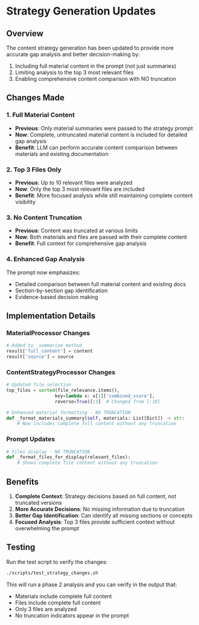 # Strategy Generation Updates

## Overview

The content strategy generation has been updated to provide more accurate gap analysis and better decision-making by:
1. Including full material content in the prompt (not just summaries)
2. Limiting analysis to the top 3 most relevant files
3. Enabling comprehensive content comparison with NO truncation

## Changes Made

### 1. Full Material Content
- **Previous**: Only material summaries were passed to the strategy prompt
- **Now**: Complete, untruncated material content is included for detailed gap analysis
- **Benefit**: LLM can perform accurate content comparison between materials and existing documentation

### 2. Top 3 Files Only
- **Previous**: Up to 10 relevant files were analyzed
- **Now**: Only the top 3 most relevant files are included
- **Benefit**: More focused analysis while still maintaining complete content visibility

### 3. No Content Truncation
- **Previous**: Content was truncated at various limits
- **Now**: Both materials and files are passed with their complete content
- **Benefit**: Full context for comprehensive gap analysis

### 4. Enhanced Gap Analysis
The prompt now emphasizes:
- Detailed comparison between full material content and existing docs
- Section-by-section gap identification
- Evidence-based decision making

## Implementation Details

### MaterialProcessor Changes
```python
# Added to _summarize method
result['full_content'] = content
result['source'] = source
```

### ContentStrategyProcessor Changes
```python
# Updated file selection
top_files = sorted(file_relevance.items(), 
                  key=lambda x: x[1]['combined_score'], 
                  reverse=True)[:3]  # Changed from [:10]

# Enhanced material formatting - NO TRUNCATION
def _format_materials_summary(self, materials: List[Dict]) -> str:
    # Now includes complete full content without any truncation
```

### Prompt Updates
```python
# Files display - NO TRUNCATION
def _format_files_for_display(relevant_files):
    # Shows complete file content without any truncation
```

## Benefits

1. **Complete Context**: Strategy decisions based on full content, not truncated versions
2. **More Accurate Decisions**: No missing information due to truncation
3. **Better Gap Identification**: Can identify all missing sections or concepts
4. **Focused Analysis**: Top 3 files provide sufficient context without overwhelming the prompt

## Testing

Run the test script to verify the changes:
```bash
./scripts/test_strategy_changes.sh
```

This will run a phase 2 analysis and you can verify in the output that:
- Materials include complete full content
- Files include complete full content
- Only 3 files are analyzed
- No truncation indicators appear in the prompt 